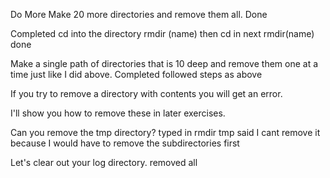 Do More
Make 20 more directories and remove them all.
Done

Completed cd into the directory rmdir (name) then cd in next rmdir(name)
done

Make a single path of directories that is 10 deep and remove them one at a time just like I did above.
Completed followed steps as above

If you try to remove a directory with contents you will get an error.

I'll show you how to remove these in later exercises.

Can you remove the tmp directory?
typed in rmdir tmp said I cant remove it because I would have to remove the
subdirectories first

Let's clear out your log directory. 
removed all 
